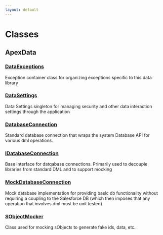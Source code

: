 ```yaml
---
layout: default
---
```

# Classes
## ApexData

### [DataExceptions](./ApexData/DataExceptions.md)

Exception container class for organizing exceptions specific to this data library



### [DataSettings](./ApexData/DataSettings.md)

Data Settings singleton for managing security and other data interaction settings
through the application



### [DatabaseConnection](./ApexData/DatabaseConnection.md)

Standard database connection that wraps the system Database API for various dml operations.



### [IDatabaseConnection](./ApexData/IDatabaseConnection.md)

Base interface for datqabase connections. Primarily used to decouple libraries
from standard DML and to support mocking



### [MockDatabaseConnection](./ApexData/MockDatabaseConnection.md)

Mock database implementation for providing basic db functionality without requiring a coupling
to the Salesforce DB (which then imposes that any operation that involves dml must be unit tested)



### [SObjectMocker](./ApexData/SObjectMocker.md)

Class used for mocking sObjects to generate fake ids, data, etc.


